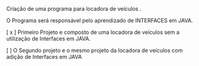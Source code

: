 

Criação de uma programa para locadora de veículos .


 O Programa será responsável pelo aprendizado de INTERFACES em JAVA. 


 [ x ] Primeiro Projeto e composto de uma locadora de veículos sem a utilização de Interfaces em JAVA.

 [  ] O Segundo projeto e o mesmo projeto da locadora de veículos com adição de Interfaces em JAVA